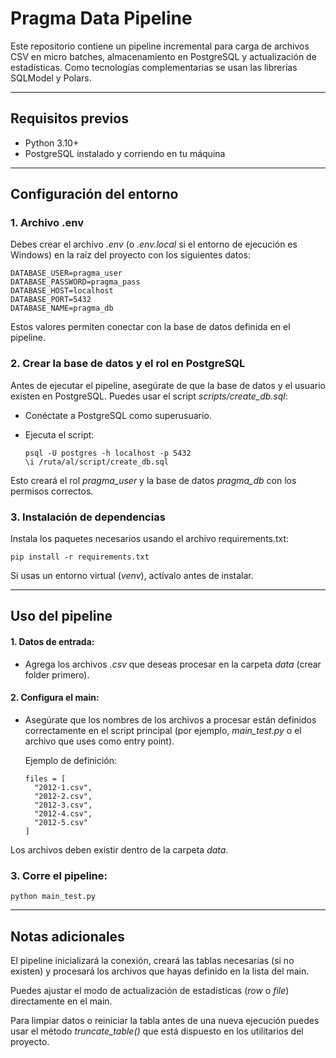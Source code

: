 # Pragma Data Pipeline

Este repositorio contiene un pipeline incremental para carga de archivos CSV en micro batches, almacenamiento en PostgreSQL y actualización de estadísticas. Como tecnologías complementarias se usan las librerías SQLModel y Polars.

---
## Requisitos previos

- Python 3.10+
- PostgreSQL instalado y corriendo en tu máquina

---
## Configuración del entorno
### 1. Archivo .env

Debes crear el archivo <i>.env</i> (o <i>.env.local</i> si el entorno de ejecución es Windows) en la raíz del proyecto con los siguientes datos:

```
DATABASE_USER=pragma_user
DATABASE_PASSWORD=pragma_pass
DATABASE_HOST=localhost
DATABASE_PORT=5432
DATABASE_NAME=pragma_db
```

Estos valores permiten conectar con la base de datos definida en el pipeline.

### 2. Crear la base de datos y el rol en PostgreSQL

Antes de ejecutar el pipeline, asegúrate de que la base de datos y el usuario existen en PostgreSQL. Puedes usar el script <i>scripts/create_db.sql</i>:

- Conéctate a PostgreSQL como superusuario.

- Ejecuta el script:
  ```
  psql -U postgres -h localhost -p 5432
  \i /ruta/al/script/create_db.sql
  ```

Esto creará el rol <i>pragma_user</i> y la base de datos <i>pragma_db</i> con los permisos correctos.

### 3. Instalación de dependencias

Instala los paquetes necesarios usando el archivo requirements.txt:

```
pip install -r requirements.txt
```

Si usas un entorno virtual (<i>venv</i>), actívalo antes de instalar.

---
## Uso del pipeline

#### 1. Datos de entrada:

* Agrega los archivos <i>.csv</i> que deseas procesar en la carpeta <i>data</i> (crear folder primero).


#### 2. Configura el main:

* Asegúrate que los nombres de los archivos a procesar están definidos correctamente en el script principal (por ejemplo, <i>main_test.py</i> o el archivo que uses como entry point).


  Ejemplo de definición:

  ```
  files = [
    "2012-1.csv",
    "2012-2.csv",
    "2012-3.csv",
    "2012-4.csv",
    "2012-5.csv"
  ]
  ```

Los archivos deben existir dentro de la carpeta <i>data</i>.

### 3. Corre el pipeline:

  ```
  python main_test.py
  ```

---
## Notas adicionales

El pipeline inicializará la conexión, creará las tablas necesarias (si no existen) y procesará los archivos que hayas definido en la lista del main.

Puedes ajustar el modo de actualización de estadísticas (<i>row</i> o <i>file</i>) directamente en el main.

Para limpiar datos o reiniciar la tabla antes de una nueva ejecución puedes usar el método <i>truncate_table()</i> que está dispuesto en los utilitarios del proyecto.